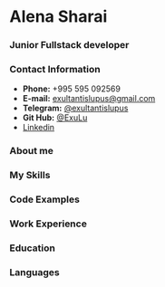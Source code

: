 # Alena Sharai

### Junior Fullstack developer

### Contact Information

- **Phone:** +995 595 092569
- **E-mail:** exultantislupus@gmail.com
- **Telegram:** [@exultantislupus](https://t.me/exultantislupus)
- **Git Hub:** [@ExuLu](https://github.com/ExuLu)
- [Linkedin](https://www.linkedin.com/in/alena-sharai/)

### About me

### My Skills

### Code Examples

### Work Experience

### Education

### Languages
